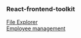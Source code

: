 ### React-frontend-toolkit
[File Explorer](file-explorer-ten-blush.vercel.app) <br/>
[Employee management](https://emp-management-umber.vercel.app/) <br/>